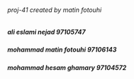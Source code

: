 # <h6>proj-41 created by matin fotouhi</h6>


<h5>ali eslami nejad 97105747</h5>
<h5>mohammad matin fotouhi 97106143</h5>
<h5>mohammad hesam ghamary 97104572</h5>
